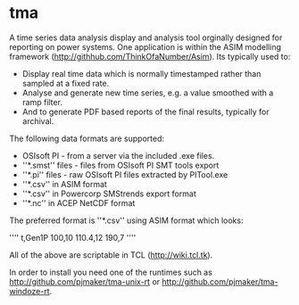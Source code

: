 # tma

A time series data analysis display and analysis tool orginally
designed for reporting on power systems. One application is 
within the ASIM modelling framework (http://githhub.com/ThinkOfaNumber/Asim).
Its typically used to:

* Display real time data which is normally timestamped rather than 
sampled at a fixed rate.
* Analyse and generate new time series, e.g. a value smoothed with
a ramp filter.
* And to generate PDF based reports of the final results, typically
for archival.

The following data formats are supported:

* OSIsoft PI - from a server via the included .exe files.
* ''*.smst'' files - files from OSIsoft PI SMT tools export
* ''*.pi'' files - raw OSIsoft PI files extracted by PITool.exe
* ''*.csv'' in ASIM format  
* ''*.csv'' in Powercorp SMStrends export format
* ''*.nc'' in ACEP NetCDF format

The preferred format is ''*.csv'' using ASIM format which 
looks:

''''
t,Gen1P
100,10
110.4,12
190,7
''''

All of the above are scriptable in TCL (http://wiki.tcl.tk).

In order to install you need one of the runtimes such as
<http://github.com/pjmaker/tma-unix-rt> or
<http://github.com/pjmaker/tma-windoze-rt>. 

